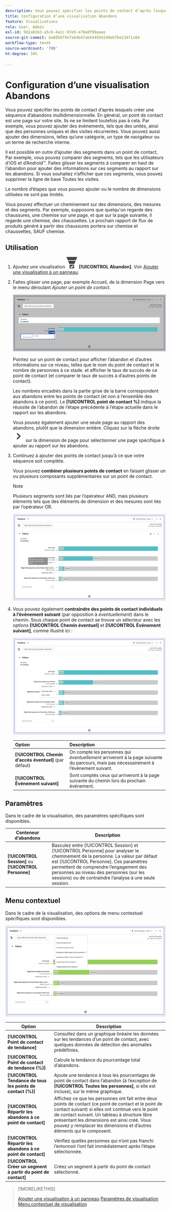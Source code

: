 ```yaml
---
description: Vous pouvez spécifier les points de contact d’après lesquels créer une séquence d’abandons multidimensionnelle.
title: Configuration d’une visualisation Abandons
feature: Visualizations
role: User, Admin
exl-id: 9d2a0163-a5cb-4a1c-97e9-e78a8f99aaee
source-git-commit: be6056f9e7a64b47ab544594149ebfbe134f1c04
workflow-type: tm+mt
source-wordcount: '708'
ht-degree: 34%

---
```


# Configuration d’une visualisation Abandons

Vous pouvez spécifier les points de contact d’après lesquels créer une séquence d’abandons multidimensionnelle. En général, un point de contact est une page sur votre site. Ils ne se limitent toutefois pas à cela. Par exemple, vous pouvez ajouter des événements, tels que des unités, ainsi que des personnes uniques et des visites récurrentes. Vous pouvez aussi ajouter des dimensions, telles qu’une catégorie, un type de navigateur ou un terme de recherche interne.

Il est possible en outre d’ajouter des segments dans un point de contact, Par exemple, vous pouvez comparer des segments, tels que les utilisateurs d’iOS et d’Android™. Faites glisser les segments à comparer en haut de l’abandon pour ajouter des informations sur ces segments au rapport sur les abandons. Si vous souhaitez n’afficher que ces segments, vous pouvez supprimer la ligne de base Toutes les visites.

Le nombre d’étapes que vous pouvez ajouter ou le nombre de dimensions utilisées ne sont pas limités.

Vous pouvez effectuer un cheminement sur des dimensions, des mesures et des segments. Par exemple, supposons que quelqu&#39;un regarde des chaussures, une chemise sur une page, et que sur la page suivante, il regarde une chemise, des chaussettes. Le prochain rapport de flux de produits généré à partir des chaussures portera sur chemise et chaussettes, SAUF chemise.

## Utilisation

1. Ajoutez une visualisation ![ConversionFunnel](/help/assets/icons/ConversionFunnel.svg) **[!UICONTROL Abandon]**. Voir [Ajouter une visualisation à un panneau](../freeform-analysis-visualizations.md#add-visualizations-to-a-panel).
1. Faites glisser une page, par exemple Accueil, de la dimension Page vers le menu déroulant *Ajouter un point de contact*.

   ![Page d’accueil de la dimension Page d’accueil déplacée vers le champ Ajouter un point de contact.](assets/fallout-drag.png)

   Pointez sur un point de contact pour afficher l’abandon et d’autres informations sur ce niveau, telles que le nom du point de contact et le nombre de personnes à ce stade. et afficher le taux de succès de ce point de contact (et comparer le taux de succès à d’autres points de contact).

   Les nombres encadrés dans la partie grise de la barre correspondent aux abandons entre les points de contact (et non à l’ensemble des abandons à ce point). Le **[!UICONTROL point de contact %]** indique la réussite de l’abandon de l’étape précédente à l’étape actuelle dans le rapport sur les abandons.

   Vous pouvez également ajouter une seule page au rapport des abandons, plutôt que la dimension entière. Cliquez sur la flèche droite ![ChevronRight](/help/assets/icons/ChevronRight.svg) sur la dimension de page pour sélectionner une page spécifique à ajouter au rapport sur les abandons.

1. Continuez à ajouter des points de contact jusqu’à ce que votre séquence soit complète.

   Vous pouvez **combiner plusieurs points de contact** en faisant glisser un ou plusieurs composants supplémentaires sur un point de contact.

   >[!NOTE]
   >
   >Plusieurs segments sont liés par l’opérateur AND, mais plusieurs éléments tels que des éléments de dimension et des mesures sont liés par l’opérateur OR.

   ![Page:CamerRoll ou Page : points de contact de l’appareil photo mis en surbrillance.](assets/fallout-or.png)

1. Vous pouvez également **contraindre des points de contact individuels à l’événement suivant** (par opposition à *éventuellement*) dans le chemin. Sous chaque point de contact se trouve un sélecteur avec les options **[!UICONTROL Chemin éventuel]** et **[!UICONTROL Événement suivant]**, comme illustré ici :

   ![Vue Toutes les visites présentant l’option Chemin d’accès final mise en surbrillance. ](assets/fallout-nexthit.png)

   | Option | Description |
   |---|---|
   | **[!UICONTROL Chemin d’accès éventuel]** (par défaut) | On compte les personnes qui *éventuellement* arriveront à la page suivante du parcours, mais pas nécessairement à l’événement suivant. |
   | **[!UICONTROL Événement suivant]** | Sont comptés ceux qui arriveront à la page suivante du chemin lors du prochain événement. |


## Paramètres

Dans le cadre de la visualisation, des paramètres spécifiques sont disponibles.

| Conteneur d’abandons | Description |
|--- |--- |
| **[!UICONTROL Session]** ou **[!UICONTROL Personne]** | Basculez entre [!UICONTROL Session] et [!UICONTROL Personne] pour analyser le cheminement de la personne. La valeur par défaut est [!UICONTROL Personne]. Ces paramètres permettent de comprendre l’engagement des personnes au niveau des personnes (sur les sessions) ou de contraindre l’analyse à une seule session. |


## Menu contextuel

Dans le cadre de la visualisation, des options de menu contextuel spécifiques sont disponibles.

![Options d’abandon](assets/fallout-options.png)

| Option | Description |
|--- |--- |
| **[!UICONTROL Point de contact de tendance]** | Consultez dans un graphique linéaire les données sur les tendances d’un point de contact, avec quelques données de détection des anomalies prédéfinies. |
| **[!UICONTROL Point de contact de tendance (%)]** | Calcule la tendance du pourcentage total d’abandons. |
| **[!UICONTROL Tendance de tous les points de contact (%)]** | Ajoute une tendance à tous les pourcentages de point de contact dans l’abandon (à l’exception de **[!UICONTROL Toutes les personnes]**, si elle est incluse), sur le même graphique. |
| **[!UICONTROL Répartir les abandons à ce point de contact]** | Affichez ce que les personnes ont fait entre deux points de contact (ce point de contact et le point de contact suivant) si elles ont continué vers le point de contact suivant. Un tableau à structure libre présentant les dimensions est ainsi créé. Vous pouvez y remplacer les dimensions et d’autres éléments qui le composent. |
| **[!UICONTROL Répartir les abandons à ce point de contact]** | Vérifiez quelles personnes qui n’ont pas franchi l’entonnoir l’ont fait immédiatement après l’étape sélectionnée. |
| **[!UICONTROL Créer un segment à partir du point de contact]** | Créez un segment à partir du point de contact sélectionné. |

>[!MORELIKETHIS]
>
>[Ajouter une visualisation à un panneau](/help/analyze/analysis-workspace/visualizations/freeform-analysis-visualizations.md#add-visualizations-to-a-panel)
>[Paramètres de visualisation ](/help/analyze/analysis-workspace/visualizations/freeform-analysis-visualizations.md#settings)
>[Menu contextuel de visualisation](/help/analyze/analysis-workspace/visualizations/freeform-analysis-visualizations.md#context-menu)
>

